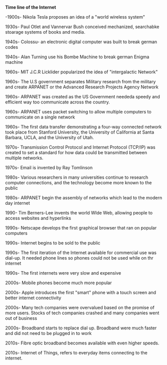 
**Time line of the Internet**

-1900s- Nikola Tesla proposes an idea of a "world wireless system"

1930s- Paul Otlet and Vannervar Bush conceived mechanized, searchabke stoarage systems of books and media.

1940s- Colossu- an electronic digital computer was built to break german codes

1940s- Alan Turning use his Bombe Machine to break german Enigma  machine

1960s- MIT J.C.R Licklider popularized the idea of "intergalactic Network"

1960s- The U.S government separates Military research from the military and create ARPANET or the Advanced Research Projects Agency Network

1960s- ARPANET was created as the US Government neededa speedy and efficient way too communicate across the country.

1960s- ARPANET uses packet switching to allow multiple computers to communicate on a single network

1960s- The first data transfer demonstrating a four-way connected network took place from Stanford University, the University of California at Santa Barbara, UCLA, and the University of Utah.

1970s- Transmission Control Protocol and Internet Protocol (TCP/IP) was created to set a standard for how data could be transmitted between multiple networks.

1970s- Email is invented by Ray Tomlinson 

1980s- Various researchers in many universities continue to research computer connections, and the technology become more known to the public

1980s- ARPANET begin the assembly of networks which lead to the modern day internet

1990- Tim Berners-Lee invents the world WIde Web, allowing people to access websites and hyperlinks

1990s- Netscape develops the first graphical browser that ran on popular computers

1990s- Internet begins to be sold to the public

1990s- The first iteration of the Internet available for commercial use was dial-up. It needed phone lines so phones could not be used while on thr internet

1990s- The first internets were very slow and expensive

2000s- Mobile phones become much more popular

2000s- Apple introduces the first "smart" phone with a touch screen and better internet connectivity

2000s- Many tech companies were overvalued based on the promise of more users. Stocks of tech companies crashed and many companies went out of business

2000s- Broadband starts to replace dial up. Broadband were much faster and did not need to be plugged in to work

2010s- Fibre optic broadband becomes available with even higher speeds.

2010s- Internet of Things, refers to everyday items connecting to the internet.
